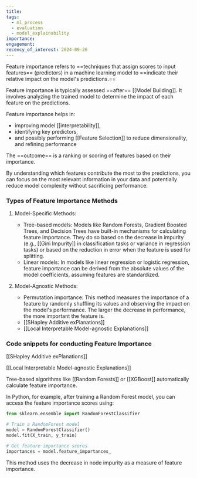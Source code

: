```yaml
---
title: 
tags:
  - ml_process
  - evaluation
  - model_explainability
importance: 
engagement: 
recency_of_interest: 2024-09-26
---
```


Feature importance refers to ==techniques that assign scores to input features== (predictors) in a machine learning model to ==indicate their relative impact on the model's predictions.==

Feature importance is typically assessed ==after== [[Model Building]]. It involves analyzing the trained model to determine the impact of each feature on the predictions.

Feature importance helps in:

- improving model [[interpretability]], 
- identifying key predictors, 
- and possibly performing [[Feature Selection]] to reduce dimensionality, and refining performance

The ==outcome== is a ranking or scoring of features based on their importance.

By understanding which features contribute the most to the predictions, you can focus on the most relevant information in your data and potentially reduce model complexity without sacrificing performance.
### Types of Feature Importance Methods

1. Model-Specific Methods:
    - Tree-based models: Models like Random Forests, Gradient Boosted Trees, and Decision Trees have built-in mechanisms for calculating feature importance. They do so based on the decrease in impurity (e.g., [[Gini Impurity]] in classification tasks or variance in regression tasks) or based on the reduction in error when the feature is used for splitting.
    - Linear models: In models like linear regression or logistic regression, feature importance can be derived from the absolute values of the model coefficients, assuming features are standardized.
   
2. Model-Agnostic Methods:
    - Permutation importance: This method measures the importance of a feature by randomly shuffling its values and observing the impact on the model's performance. The larger the decrease in performance, the more important the feature is.
    - [[SHapley Additive exPlanations]]
    - [[Local Interpretable Model-agnostic Explanations]]
### Code snippets for conducting Feature Importance

[[SHapley Additive exPlanations]]

[[Local Interpretable Model-agnostic Explanations]]

Tree-based algorithms like [[Random Forests]] or [[XGBoost]] automatically calculate feature importance. 

In Python, for example, after training a Random Forest model, you can access the feature importance scores using:

```python
from sklearn.ensemble import RandomForestClassifier

# Train a RandomForest model
model = RandomForestClassifier()
model.fit(X_train, y_train)

# Get feature importance scores
importances = model.feature_importances_
```

This method uses the decrease in node impurity as a measure of feature importance.


